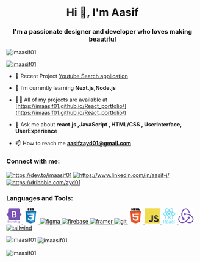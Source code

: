 <h1 align="center">Hi 👋, I'm Aasif</h1>
<h3 align="center">I'm a passionate designer and developer who loves making beautiful</h3>

<p align="left"> <img src="https://komarev.com/ghpvc/?username=imaasif01&label=Profile%20views&color=0e75b6&style=flat" alt="imaasif01" /> </p>

<p align="left"> <a href="https://github.com/ryo-ma/github-profile-trophy"><img src="https://github-profile-trophy.vercel.app/?username=imaasif01" alt="imaasif01" /></a> </p>

- 🔭 Recent Project [Youtube Search application](https://youtube-video-fetching.vercel.app/)

- 🌱 I’m currently learning **Next.js,Node.js**

- 👨‍💻 All of my projects are available at [https://imaasif01.github.io/React_portfolio/](https://imaasif01.github.io/React_portfolio/)

- 💬 Ask me about **react.js ,JavaScript , HTML/CSS , UserInterface, UserExperience**

- 📫 How to reach me **aasifzayd01@gmail.com**

<h3 align="left">Connect with me:</h3>
<p align="left">
<a href="https://dev.to/https://dev.to/imaasif01" target="blank"><img align="center" src="https://raw.githubusercontent.com/rahuldkjain/github-profile-readme-generator/master/src/images/icons/Social/devto.svg" alt="https://dev.to/imaasif01" height="30" width="40" /></a>
<a href="https://linkedin.com/in/https://www.linkedin.com/in/aasif-j/" target="blank"><img align="center" src="https://raw.githubusercontent.com/rahuldkjain/github-profile-readme-generator/master/src/images/icons/Social/linked-in-alt.svg" alt="https://www.linkedin.com/in/aasif-j/" height="30" width="40" /></a>
<a href="https://dribbble.com/https://dribbble.com/zyd01" target="blank"><img align="center" src="https://raw.githubusercontent.com/rahuldkjain/github-profile-readme-generator/master/src/images/icons/Social/dribbble.svg" alt="https://dribbble.com/zyd01" height="30" width="40" /></a>
</p>

<h3 align="left">Languages and Tools:</h3>
<p align="left"> <a href="https://getbootstrap.com" target="_blank" rel="noreferrer"> <img src="https://raw.githubusercontent.com/devicons/devicon/master/icons/bootstrap/bootstrap-plain-wordmark.svg" alt="bootstrap" width="40" height="40"/> </a> <a href="https://www.w3schools.com/css/" target="_blank" rel="noreferrer"> <img src="https://raw.githubusercontent.com/devicons/devicon/master/icons/css3/css3-original-wordmark.svg" alt="css3" width="40" height="40"/> </a> <a href="https://www.figma.com/" target="_blank" rel="noreferrer"> <img src="https://www.vectorlogo.zone/logos/figma/figma-icon.svg" alt="figma" width="40" height="40"/> </a> <a href="https://firebase.google.com/" target="_blank" rel="noreferrer"> <img src="https://www.vectorlogo.zone/logos/firebase/firebase-icon.svg" alt="firebase" width="40" height="40"/> </a> <a href="https://www.framer.com/" target="_blank" rel="noreferrer"> <img src="https://www.vectorlogo.zone/logos/framer/framer-icon.svg" alt="framer" width="40" height="40"/> </a> <a href="https://git-scm.com/" target="_blank" rel="noreferrer"> <img src="https://www.vectorlogo.zone/logos/git-scm/git-scm-icon.svg" alt="git" width="40" height="40"/> </a> <a href="https://www.w3.org/html/" target="_blank" rel="noreferrer"> <img src="https://raw.githubusercontent.com/devicons/devicon/master/icons/html5/html5-original-wordmark.svg" alt="html5" width="40" height="40"/> </a> <a href="https://developer.mozilla.org/en-US/docs/Web/JavaScript" target="_blank" rel="noreferrer"> <img src="https://raw.githubusercontent.com/devicons/devicon/master/icons/javascript/javascript-original.svg" alt="javascript" width="40" height="40"/> </a> <a href="https://reactjs.org/" target="_blank" rel="noreferrer"> <img src="https://raw.githubusercontent.com/devicons/devicon/master/icons/react/react-original-wordmark.svg" alt="react" width="40" height="40"/> </a> <a href="https://redux.js.org" target="_blank" rel="noreferrer"> <img src="https://raw.githubusercontent.com/devicons/devicon/master/icons/redux/redux-original.svg" alt="redux" width="40" height="40"/> </a> <a href="https://tailwindcss.com/" target="_blank" rel="noreferrer"> <img src="https://www.vectorlogo.zone/logos/tailwindcss/tailwindcss-icon.svg" alt="tailwind" width="40" height="40"/> </a> </p>

<p><img align="left" src="https://github-readme-stats.vercel.app/api/top-langs?username=imaasif01&show_icons=true&locale=en&layout=compact" alt="imaasif01" /></p>

<p>&nbsp;<img align="center" src="https://github-readme-stats.vercel.app/api?username=imaasif01&show_icons=true&locale=en" alt="imaasif01" /></p>

<p><img align="center" src="https://github-readme-streak-stats.herokuapp.com/?user=imaasif01&" alt="imaasif01" /></p>
